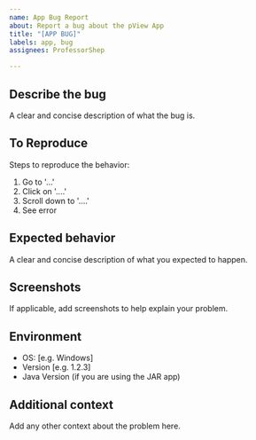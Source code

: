 ```yaml
---
name: App Bug Report
about: Report a bug about the pView App
title: "[APP BUG]"
labels: app, bug
assignees: ProfessorShep

---
```


## Describe the bug

A clear and concise description of what the bug is.

## To Reproduce

Steps to reproduce the behavior:
1. Go to '...'
2. Click on '....'
3. Scroll down to '....'
4. See error


## Expected behavior

A clear and concise description of what you expected to happen.


## Screenshots

If applicable, add screenshots to help explain your problem.


## Environment

 - OS: [e.g. Windows]
 - Version [e.g. 1.2.3]
 - Java Version (if you are using the JAR app)


## Additional context

Add any other context about the problem here.
